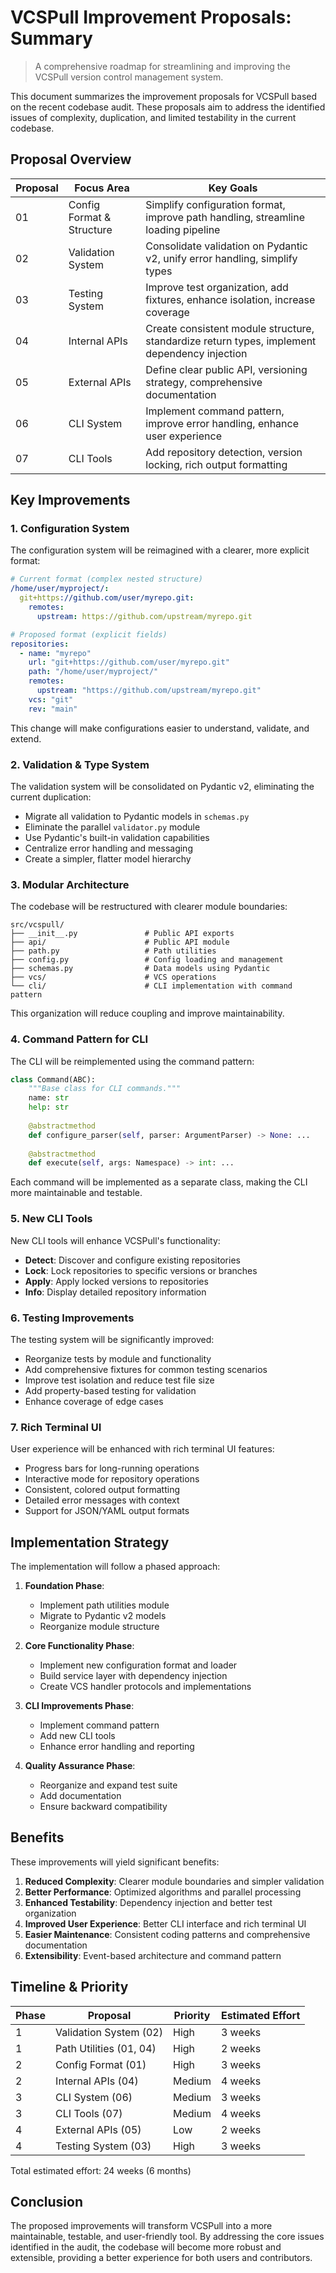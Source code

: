 # VCSPull Improvement Proposals: Summary

> A comprehensive roadmap for streamlining and improving the VCSPull version control management system.

This document summarizes the improvement proposals for VCSPull based on the recent codebase audit. These proposals aim to address the identified issues of complexity, duplication, and limited testability in the current codebase.

## Proposal Overview

| Proposal | Focus Area | Key Goals |
|----------|------------|-----------|
| 01 | Config Format & Structure | Simplify configuration format, improve path handling, streamline loading pipeline |
| 02 | Validation System | Consolidate validation on Pydantic v2, unify error handling, simplify types |
| 03 | Testing System | Improve test organization, add fixtures, enhance isolation, increase coverage |
| 04 | Internal APIs | Create consistent module structure, standardize return types, implement dependency injection |
| 05 | External APIs | Define clear public API, versioning strategy, comprehensive documentation |
| 06 | CLI System | Implement command pattern, improve error handling, enhance user experience |
| 07 | CLI Tools | Add repository detection, version locking, rich output formatting |

## Key Improvements

### 1. Configuration System

The configuration system will be reimagined with a clearer, more explicit format:

```yaml
# Current format (complex nested structure)
/home/user/myproject/:
  git+https://github.com/user/myrepo.git:
    remotes:
      upstream: https://github.com/upstream/myrepo.git

# Proposed format (explicit fields)
repositories:
  - name: "myrepo"
    url: "git+https://github.com/user/myrepo.git"
    path: "/home/user/myproject/"
    remotes:
      upstream: "https://github.com/upstream/myrepo.git"
    vcs: "git"
    rev: "main"
```

This change will make configurations easier to understand, validate, and extend.

### 2. Validation & Type System

The validation system will be consolidated on Pydantic v2, eliminating the current duplication:

- Migrate all validation to Pydantic models in `schemas.py`
- Eliminate the parallel `validator.py` module
- Use Pydantic's built-in validation capabilities
- Centralize error handling and messaging
- Create a simpler, flatter model hierarchy

### 3. Modular Architecture

The codebase will be restructured with clearer module boundaries:

```
src/vcspull/
├── __init__.py               # Public API exports
├── api/                      # Public API module
├── path.py                   # Path utilities
├── config.py                 # Config loading and management
├── schemas.py                # Data models using Pydantic
├── vcs/                      # VCS operations
└── cli/                      # CLI implementation with command pattern
```

This organization will reduce coupling and improve maintainability.

### 4. Command Pattern for CLI

The CLI will be reimplemented using the command pattern:

```python
class Command(ABC):
    """Base class for CLI commands."""
    name: str
    help: str
    
    @abstractmethod
    def configure_parser(self, parser: ArgumentParser) -> None: ...
    
    @abstractmethod
    def execute(self, args: Namespace) -> int: ...
```

Each command will be implemented as a separate class, making the CLI more maintainable and testable.

### 5. New CLI Tools

New CLI tools will enhance VCSPull's functionality:

- **Detect**: Discover and configure existing repositories
- **Lock**: Lock repositories to specific versions or branches
- **Apply**: Apply locked versions to repositories
- **Info**: Display detailed repository information

### 6. Testing Improvements

The testing system will be significantly improved:

- Reorganize tests by module and functionality
- Add comprehensive fixtures for common testing scenarios
- Improve test isolation and reduce test file size
- Add property-based testing for validation
- Enhance coverage of edge cases

### 7. Rich Terminal UI

User experience will be enhanced with rich terminal UI features:

- Progress bars for long-running operations
- Interactive mode for repository operations
- Consistent, colored output formatting
- Detailed error messages with context
- Support for JSON/YAML output formats

## Implementation Strategy

The implementation will follow a phased approach:

1. **Foundation Phase**:
   - Implement path utilities module
   - Migrate to Pydantic v2 models
   - Reorganize module structure

2. **Core Functionality Phase**:
   - Implement new configuration format and loader
   - Build service layer with dependency injection
   - Create VCS handler protocols and implementations

3. **CLI Improvements Phase**:
   - Implement command pattern
   - Add new CLI tools
   - Enhance error handling and reporting

4. **Quality Assurance Phase**:
   - Reorganize and expand test suite
   - Add documentation
   - Ensure backward compatibility

## Benefits

These improvements will yield significant benefits:

1. **Reduced Complexity**: Clearer module boundaries and simpler validation
2. **Better Performance**: Optimized algorithms and parallel processing
3. **Enhanced Testability**: Dependency injection and better test organization
4. **Improved User Experience**: Better CLI interface and rich terminal UI
5. **Easier Maintenance**: Consistent coding patterns and comprehensive documentation
6. **Extensibility**: Event-based architecture and command pattern

## Timeline & Priority

| Phase | Proposal | Priority | Estimated Effort |
|-------|----------|----------|------------------|
| 1 | Validation System (02) | High | 3 weeks |
| 1 | Path Utilities (01, 04) | High | 2 weeks |
| 2 | Config Format (01) | High | 3 weeks |
| 2 | Internal APIs (04) | Medium | 4 weeks |
| 3 | CLI System (06) | Medium | 3 weeks |
| 3 | CLI Tools (07) | Medium | 4 weeks |
| 4 | External APIs (05) | Low | 2 weeks |
| 4 | Testing System (03) | High | 3 weeks |

Total estimated effort: 24 weeks (6 months)

## Conclusion

The proposed improvements will transform VCSPull into a more maintainable, testable, and user-friendly tool. By addressing the core issues identified in the audit, the codebase will become more robust and extensible, providing a better experience for both users and contributors. 